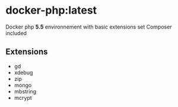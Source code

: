 # docker-php:latest
Docker php **5.5** environnement with basic extensions set
Composer included

## Extensions

- gd
- xdebug
- zip
- mongo
- mbstring
- mcrypt
